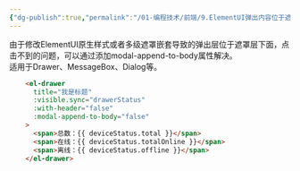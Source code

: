 ```yaml
---
{"dg-publish":true,"permalink":"/01-编程技术/前端/9.ElementUI弹出内容位于遮罩之下的问题/","dgPassFrontmatter":true,"created":"2023-10-27T09:00:35.319+08:00","updated":"2024-01-19T08:47:45.000+08:00"}
---
```



由于修改ElementUI原生样式或者多级遮罩嵌套导致的弹出层位于遮罩层下面，点击不到的问题，可以通过添加modal-append-to-body属性解决。<br />
适用于Drawer、MessageBox、Dialog等。

```html
    <el-drawer
      title="我是标题"
      :visible.sync="drawerStatus"
      :with-header="false"
      :modal-append-to-body="false"
    >
      <span>总数：{{ deviceStatus.total }}</span>
      <span>在线：{{ deviceStatus.totalOnline }}</span>
      <span>离线：{{ deviceStatus.offline }}</span>
    </el-drawer>
```
